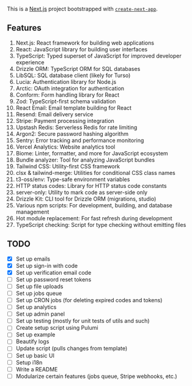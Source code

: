 This is a [Next.js](https://nextjs.org/) project bootstrapped with [`create-next-app`](https://github.com/vercel/next.js/tree/canary/packages/create-next-app).

## Features

1. Next.js: React framework for building web applications
2. React: JavaScript library for building user interfaces
3. TypeScript: Typed superset of JavaScript for improved developer experience
4. Drizzle ORM: TypeScript ORM for SQL databases
5. LibSQL: SQL database client (likely for Turso)
6. Lucia: Authentication library for Node.js
7. Arctic: OAuth integration for authentication
8. Conform: Form handling library for React
9. Zod: TypeScript-first schema validation
10. React Email: Email template building for React
11. Resend: Email delivery service
12. Stripe: Payment processing integration
13. Upstash Redis: Serverless Redis for rate limiting
14. Argon2: Secure password hashing algorithm
15. Sentry: Error tracking and performance monitoring
16. Vercel Analytics: Website analytics tool
17. Biome: Linter, formatter, and more for JavaScript ecosystem
18. Bundle analyzer: Tool for analyzing JavaScript bundles
19. Tailwind CSS: Utility-first CSS framework
20. clsx & tailwind-merge: Utilities for conditional CSS class names
21. t3-oss/env: Type-safe environment variables
22. HTTP status codes: Library for HTTP status code constants
23. server-only: Utility to mark code as server-side only
24. Drizzle Kit: CLI tool for Drizzle ORM (migrations, studio)
25. Various npm scripts: For development, building, and database management
26. Hot module replacement: For fast refresh during development
27. TypeScript checking: Script for type checking without emitting files

## TODO

- [x] Set up emails
- [x] Set up sign-in with code
- [x] Set up verification email code
- [ ] Set up password reset tokens
- [ ] Set up file uploads
- [ ] Set up jobs queue
- [ ] Set up CRON jobs (for deleting expired codes and tokens)
- [ ] Set up analytics
- [ ] Set up admin panel
- [ ] Set up testing (mostly for unit tests of utils and such)
- [ ] Create setup script using Pulumi
- [ ] Set up example
- [ ] Beautify logs
- [ ] Update script (pulls changes from template)
- [ ] Set up basic UI
- [ ] Setup i18n
- [ ] Write a README
- [ ] Modularize certain features (jobs queue, Stripe webhooks, etc.)
